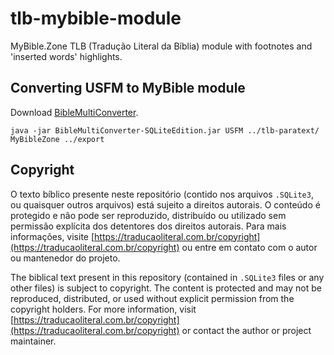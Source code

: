 # tlb-mybible-module

MyBible.Zone TLB (Tradução Literal da Bíblia) module with footnotes and 'inserted words' highlights.

## Converting USFM to MyBible module

Download [BibleMultiConverter](https://github.com/schierlm/BibleMultiConverter).

`java -jar BibleMultiConverter-SQLiteEdition.jar USFM ../tlb-paratext/ MyBibleZone ../export`

## Copyright

O texto bíblico presente neste repositório (contido nos arquivos `.SQLite3`, ou quaisquer outros arquivos) está sujeito a direitos autorais. O conteúdo é protegido e não pode ser reproduzido, distribuído ou utilizado sem permissão explícita dos detentores dos direitos autorais. Para mais informações, visite [https://traducaoliteral.com.br/copyright](https://traducaoliteral.com.br/copyright) ou entre em contato com o autor ou mantenedor do projeto.

The biblical text present in this repository (contained in `.SQLite3` files or any other files) is subject to copyright. The content is protected and may not be reproduced, distributed, or used without explicit permission from the copyright holders. For more information, visit [https://traducaoliteral.com.br/copyright](https://traducaoliteral.com.br/copyright) or contact the author or project maintainer.
